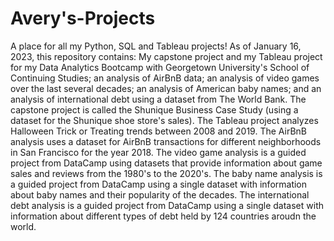 # Avery's-Projects
A place for all my Python, SQL and Tableau projects!
As of January 16, 2023, this repository contains: My capstone project and my Tableau project for my Data Analytics Bootcamp with Georgetown University's School of Continuing Studies; an analysis of AirBnB data; an analysis of video games over the last several decades; an analysis of American baby names; and an analysis of international debt using a dataset from The World Bank. 
The capstone project is called the Shunique Business Case Study (using a dataset for the Shunique shoe store's sales). 
The Tableau project analyzes Halloween Trick or Treating trends between 2008 and 2019. 
The AirBnB analysis uses a dataset for AirBnB transactions for different neighborhoods in San Francisco for the year 2018. 
The video game analysis is a guided project from DataCamp using datasets that provide information about game sales and reviews from the 1980's to the 2020's.
The baby name analysis is a guided project from DataCamp using a single dataset with information about baby names and their popularity of the decades.
The international debt analysis is a guided project from DataCamp using a single dataset with information about different types of debt held by 124 countries aroudn the world.
